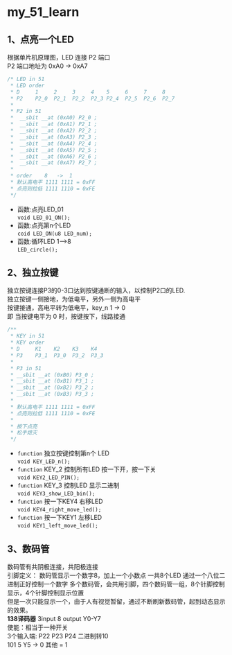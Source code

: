 # my_51_learn
## 1、点亮一个LED
根据单片机原理图，LED 连接 P2 端口<br>
P2 端口地址为 0xA0 -> 0xA7 <br>
```c++
/* LED in 51 
 * LED order
 * D     1     2     3     4    5     6     7     8
 * P2    P2_0  P2_1  P2_2  P2_3 P2_4  P2_5  P2_6  P2_7
 * 
 * P2 in 51
 *  __sbit __at (0xA0) P2_0 ;
 *  __sbit __at (0xA1) P2_1 ;
 *  __sbit __at (0xA2) P2_2 ;
 *  __sbit __at (0xA3) P2_3 ;
 *  __sbit __at (0xA4) P2_4 ;
 *  __sbit __at (0xA5) P2_5 ;
 *  __sbit __at (0xA6) P2_6 ;
 *  __sbit __at (0xA7) P2_7 ;
 * 
 * order    8   ->  1
 * 默认高电平 1111 1111 = 0xFF
 * 点亮则拉低 1111 1110 = 0xFE
 */
```
- 函数:点亮LED_01<br>
`void LED_01_ON();`
- 函数:点亮第n个LED<br>
`coid LED_ON(u8 LED_num);`
- 函数:循环LED 1——>8<br>
`LED_circle();`

## 2、独立按键

独立按键连接P3的0-3口达到按键通断的输入，以控制P2口的LED. <br>
独立按键一侧接地，为低电平，另外一侧为高电平 <br>
按键接通，高电平转为低电平，key_n 1 -> 0 <br>
即 当按键电平为 0 时，按键按下，线路接通 <br>

```c++
/**
 * KEY in 51 
 * KEY order
 * D     K1    K2    K3    K4    
 * P3    P3_1  P3_0  P3_2  P3_3
 * 
 * P3 in 51
 * __sbit __at (0xB0) P3_0 ;
 * __sbit __at (0xB1) P3_1 ;
 * __sbit __at (0xB2) P3_2 ;
 * __sbit __at (0xB3) P3_3 ;
 * 
 * 默认高电平 1111 1111 = 0xFF
 * 点亮则拉低 1111 1110 = 0xFE
 * 
 * 按下点亮
 * 松手熄灭
 */
```
- `function` 独立按键控制第n个 LED <br>
  `void KEY_LED_n();`
- `function`  KEY_2 控制所有LED 按一下开，按一下关<br>
`void KEY2_LED_PIN();`
- `function`  KEY_3 控制LED 显示二进制 <br>
`void KEY3_show_LED_bin();`
- `function`  按一下KEY4 右移LED <br>
`void KEY4_right_move_led();`
- `function`  按一下KEY1 左移LED <br>
`void KEY1_left_move_led();`

## 3、数码管
数码管有共阴极连接，共阳极连接 <br>
引脚定义： 数码管显示一个数字8，加上一个小数点 一共8个LED 通过一个八位二进制正好控制一个数字
多个数码管，会共用引脚，四个数码管一组，8个针脚控制显示，4个针脚控制显示位置<br>
但是一次只能显示一个，由于人有视觉暂留，通过不断刷新数码管，起到动态显示的效果。 <br>
__138译码器__    3input   8 output Y0-Y7 <br>
使能：相当于一种开关 <br>
3个输入端: P22 P23 P24   二进制转10 <br>
101  5   Y5 -> 0  其他 = 1

